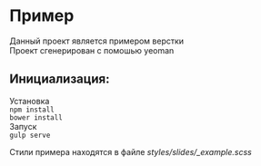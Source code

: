 # Пример  
Данный проект является примером верстки  
Проект сгенерирован с помошью yeoman  
## Инициализация:  
Установка  
`npm install`  
`bower install`  
Запуск  
`gulp serve`  
  
Стили примера находятся в файле *styles/slides/_example.scss*